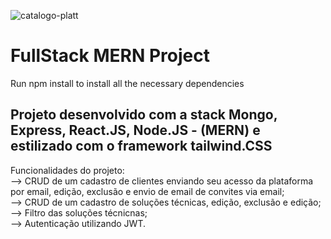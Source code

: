 ![catalogo-platt](https://user-images.githubusercontent.com/104864411/185402388-2622daf9-3362-4ccd-8cf1-399bdbdd601f.png)

<h1>FullStack MERN Project</h1>

Run npm install to install all the necessary dependencies

<h2>Projeto desenvolvido com a stack Mongo, Express, React.JS, Node.JS - (MERN) e estilizado com o framework tailwind.CSS</h2>
Funcionalidades do projeto:
<br/>
--> CRUD de um cadastro de clientes enviando seu acesso da plataforma por email, edição, exclusão e envio de email de convites via email;
<br/>
--> CRUD de um cadastro de soluções técnicas, edição, exclusão e edição;
<br/>
--> Filtro das soluções técnicnas;
<br/>
--> Autenticação utilizando JWT.
